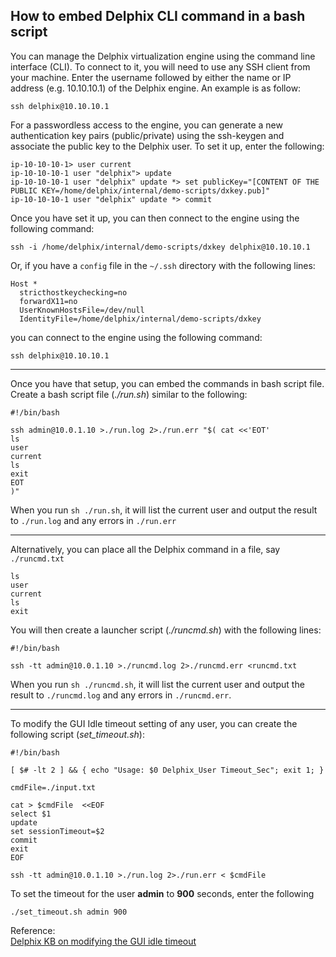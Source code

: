 ## How to embed Delphix CLI command in a bash script

You can manage the Delphix virtualization engine using the command line interface (CLI). To connect to it, you will need to use any SSH client from your machine. Enter the username followed by either the name or IP address (e.g. 10.10.10.1) of the Delphix engine. An example is as follow:
```
ssh delphix@10.10.10.1
```

For a passwordless access to the engine, you can generate a new authentication key pairs (public/private) using the ssh-keygen and associate the public key to the Delphix user. To set it up, enter the following:
```
ip-10-10-10-1> user current
ip-10-10-10-1 user "delphix"> update
ip-10-10-10-1 user "delphix" update *> set publicKey="[CONTENT OF THE PUBLIC KEY=/home/delphix/internal/demo-scripts/dxkey.pub]"
ip-10-10-10-1 user "delphix" update *> commit
```

Once you have set it up, you can then connect to the engine using the following command:
```
ssh -i /home/delphix/internal/demo-scripts/dxkey delphix@10.10.10.1
```
Or, if you have a `config` file in the `~/.ssh` directory with the following lines:
```
Host *
  stricthostkeychecking=no
  forwardX11=no
  UserKnownHostsFile=/dev/null
  IdentityFile=/home/delphix/internal/demo-scripts/dxkey
```
you can connect to the engine using the following command:
```
ssh delphix@10.10.10.1
```

------------------------

Once you have that setup, you can embed the commands in bash script file. Create a bash script file (*./run.sh*) similar to the following:
```
#!/bin/bash

ssh admin@10.0.1.10 >./run.log 2>./run.err "$( cat <<'EOT'
ls
user
current
ls
exit
EOT
)"
```

When you run `sh ./run.sh`, it will list the current user and output the result to `./run.log` and any errors in `./run.err` 

----------------

Alternatively, you can place all the Delphix command in a file, say `./runcmd.txt` 
```
ls
user
current
ls
exit
```

You will then create a launcher script (*./runcmd.sh*) with the following lines:
```
#!/bin/bash

ssh -tt admin@10.0.1.10 >./runcmd.log 2>./runcmd.err <runcmd.txt
```

When you run `sh ./runcmd.sh`, it will list the current user and output the result to `./runcmd.log` and any errors in  `./runcmd.err`.

--------------------------------

To modify the GUI Idle timeout setting of any user, you can create the following script (*set_timeout.sh*):
```
#!/bin/bash

[ $# -lt 2 ] && { echo "Usage: $0 Delphix_User Timeout_Sec"; exit 1; }

cmdFile=./input.txt

cat > $cmdFile  <<EOF
select $1
update 
set sessionTimeout=$2
commit
exit
EOF

ssh -tt admin@10.0.1.10 >./run.log 2>./run.err < $cmdFile
```

To set the timeout for the user **admin** to **900** seconds, enter the following
```
./set_timeout.sh admin 900
```

Reference:  
[Delphix KB on modifying the GUI idle timeout](https://support.delphix.com/Archived_Articles/Modifying_the_GUI_Idle_Timeout_Setting_(KBA1575))
